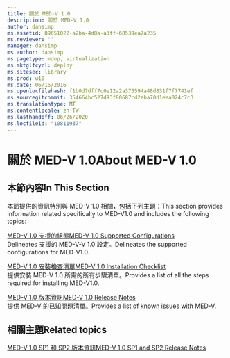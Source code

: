 ```yaml
---
title: 關於 MED-V 1.0
description: 關於 MED-V 1.0
author: dansimp
ms.assetid: 89651022-a2ba-4d8a-a3ff-68539ea7a235
ms.reviewer: ''
manager: dansimp
ms.author: dansimp
ms.pagetype: mdop, virtualization
ms.mktglfcycl: deploy
ms.sitesec: library
ms.prod: w10
ms.date: 06/16/2016
ms.openlocfilehash: f1b0d7dff7c0e12a2a375594a48d831f7f7741ef
ms.sourcegitcommit: 354664bc527d93f80687cd2eba70d1eea024c7c3
ms.translationtype: MT
ms.contentlocale: zh-TW
ms.lasthandoff: 06/26/2020
ms.locfileid: "10811937"
---
```

# <span data-ttu-id="b02c3-103">關於 MED-V 1.0</span><span class="sxs-lookup"><span data-stu-id="b02c3-103">About MED-V 1.0</span></span>


## <span data-ttu-id="b02c3-104">本節內容</span><span class="sxs-lookup"><span data-stu-id="b02c3-104">In This Section</span></span>


<span data-ttu-id="b02c3-105">本節提供的資訊特別與 MED-V 1.0 相關，包括下列主題：</span><span class="sxs-lookup"><span data-stu-id="b02c3-105">This section provides information related specifically to MED-V1.0 and includes the following topics:</span></span>

<a href="" id="med-v-1-0-supported-configurations"></a>[<span data-ttu-id="b02c3-106">MED-V 1.0 支援的組態</span><span class="sxs-lookup"><span data-stu-id="b02c3-106">MED-V 1.0 Supported Configurations</span></span>](med-v-10-supported-configurationsmedv-10.md)  
<span data-ttu-id="b02c3-107">Delineates 支援的 MED-V-V 1.0 設定。</span><span class="sxs-lookup"><span data-stu-id="b02c3-107">Delineates the supported configurations for MED-V1.0.</span></span>

<a href="" id="med-v-1-0-installation-checklist"></a>[<span data-ttu-id="b02c3-108">MED-V 1.0 安裝檢查清單</span><span class="sxs-lookup"><span data-stu-id="b02c3-108">MED-V 1.0 Installation Checklist</span></span>](med-v-10-installation-checklist.md)  
<span data-ttu-id="b02c3-109">提供安裝 MED-V 1.0 所需的所有步驟清單。</span><span class="sxs-lookup"><span data-stu-id="b02c3-109">Provides a list of all the steps required for installing MED-V1.0.</span></span>

<a href="" id="med-v-1-0-release-notes"></a>[<span data-ttu-id="b02c3-110">MED-V 1.0 版本資訊</span><span class="sxs-lookup"><span data-stu-id="b02c3-110">MED-V 1.0 Release Notes</span></span>](med-v-10-release-notesmedv-10.md)  
<span data-ttu-id="b02c3-111">提供 MED-V 的已知問題清單。</span><span class="sxs-lookup"><span data-stu-id="b02c3-111">Provides a list of known issues with MED-V.</span></span>

## <span data-ttu-id="b02c3-112">相關主題</span><span class="sxs-lookup"><span data-stu-id="b02c3-112">Related topics</span></span>


[<span data-ttu-id="b02c3-113">MED-V 1.0 SP1 和 SP2 版本資訊</span><span class="sxs-lookup"><span data-stu-id="b02c3-113">MED-V 1.0 SP1 and SP2 Release Notes</span></span>](med-v-10-sp1-and-sp2-release-notesmedv-10-sp1.md)

 

 






